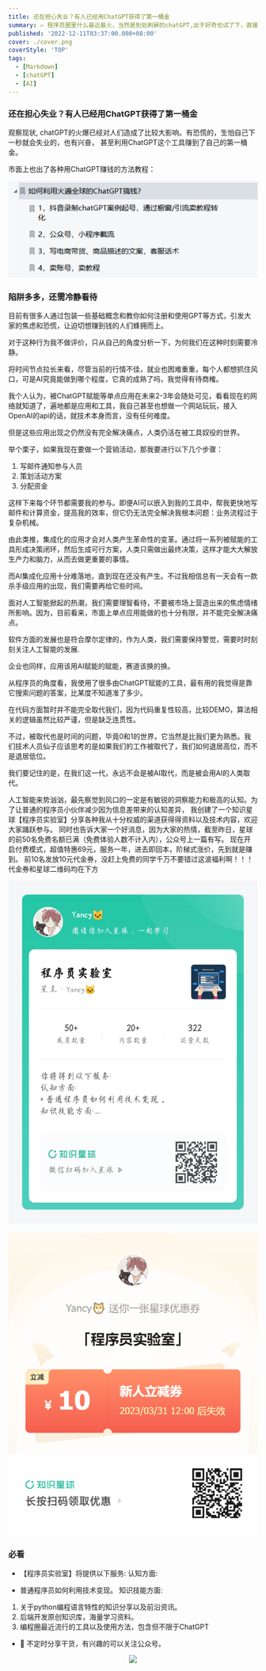 ```yaml
---
title: 还在担心失业？有人已经用ChatGPT获得了第一桶金
summary: ✍ 程序员圈里什么最近最火，当然是到处刷屏的chatGPT,出于好奇也试了下，直接被震惊了 ！！
published: '2022-12-11T03:37:00.000+08:00'
cover: ./cover.png
coverStyle: 'TOP'
tags:
  - [Markdown]
  - [chatGPT]
  - [AI]
---
```


### 还在担心失业？有人已经用ChatGPT获得了第一桶金

观察现状, chatGPT的火爆已经对人们造成了比较大影响。有恐慌的，生怕自己下一秒就会失业的，也有兴奋， 甚至利用ChatGPT这个工具赚到了自己的第一桶金。

市面上也出了各种用ChatGPT赚钱的方法教程：

![img.png](img.png)

### 陷阱多多，还需冷静看待
目前有很多人通过包装一些基础概念和教你如何注册和使用GPT等方式，引发大家的焦虑和恐慌，让迫切想赚到钱的人们蜂拥而上。

对于这种行为我不做评价，只从自己的角度分析一下，为何我们在这种时刻需要冷静。

将时间节点拉长来看，尽管当前的行情不佳，就业也困难重重，每个人都想抓住风口，可是AI究竟能做到哪个程度，它真的成熟了吗，我觉得有待商榷。

我个人认为，被ChatGPT赋能等单点应用在未来2-3年会随处可见，看看现在的网络就知道了，遍地都是应用和工具，我自己甚至也想做一个网站玩玩，接入OpenAI的api的话，就技术本身而言，没有任何难度。

但是这些应用出现之仍然没有完全解决痛点，人类仍活在被工具奴役的世界。

举个栗子，如果我现在要做一个营销活动，那我要进行以下几个步骤：

1. 写邮件通知参与人员
2. 策划活动方案
3. 分配资金

这样下来每个环节都需要我的参与。即便AI可以嵌入到我的工具中，帮我更快地写邮件和计算资金，提高我的效率，但它仍无法完全解决我根本问题：业务流程过于复杂机械。

由此类推，集成化的应用才会对人类产生革命性的变革。通过将一系列被赋能的工具形成决策闭环，然后生成可行方案，人类只需做出最终决策，这样才能大大解放生产力和脑力，从而去做更重要的事情。

而AI集成化应用十分难落地，直到现在还没有产生。不过我相信总有一天会有一款杀手级应用的出现，我们需要再给它些时间。

面对人工智能掀起的热潮，我们需要理智看待，不要被市场上营造出来的焦虑情绪所影响。因为，目前看来，市面上单点应用能做的也十分有限，并不能完全解决痛点。

软件方面的发展也是符合摩尔定律的，作为人类，我们需要保持警觉，需要时时刻刻关注人工智能的发展.

企业也同样，应用该用AI赋能的赋能，赛道该换的换。


从程序员的角度看，我使用了很多由ChatGPT赋能的工具，最有用的我觉得是靠它搜索问题的答案，比某度不知道准了多少。

在代码方面暂时并不能完全取代我们，因为代码重复性较高，比较DEMO，算法相关的逻辑虽然比较严谨，但是缺乏连贯性。

不过，被取代也是时间的问题，毕竟0和1的世界，它当然是比我们更为熟悉。我们技术人员仙子应该思考的是如果我们的工作被取代了，我们如何退居高位，而不是退居低位。

我们要记住的是，在我们这一代，永远不会是被AI取代，而是被会用AI的人类取代。

人工智能来势汹汹，最先察觉到风口的一定是有敏锐的洞察能力和极高的认知。为了让普通的程序员小伙伴减少因为信息差带来的认知差异，
我创建了一个知识星球【程序员实验室】分享各种我从十分权威的渠道获得得资料以及技术内容，欢迎大家踊跃参与。
同时也告诉大家一个好消息，因为大家的热情，截至昨日，星球的前50名免费名额已满（免费体验人数不计入内），公众号上一篇有写。
现在开启付费模式，超值特惠69元，服务一年，进去即回本，阶梯式涨价，先到就是赚到。
前10名发放10元代金券，没赶上免费的同学千万不要错过这波福利啊！！！代金券和星球二维码均在下方

![img_1.png](img_1.png)

![img_2.png](img_2.png)


### 必看

- 【程序员实验室】将提供以下服务:
认知方面:
* 普通程序员如何利用技术变现。
知识技能方面:
1. 关于python编程语言特性的知识分享以及前沿资讯。
2. 后端开发原创知识库，海量学习资料。
3. 编程圈最近流行的工具以及使用方法，包含但不限于ChatGPT

- 🚀 不定时分享干货，有兴趣的可以关注公众号。

<div align="center"><img src="https://my-bucket-1259813675.cos-website.ap-guangzhou.myqcloud.com/wordpress/2022/05/20220504120500968-300x300.jpg">
</div>